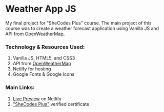 # Weather App JS

My final project for "SheCodes Plus" course. The main project of this course was to create a weather forecast application using Vanilla JS and API from OpenWeatherMap.
<br />
### Technology & Resources Used:
1. Vanilla JS, HTML5, and CSS3
2. API from <a href="https://openweathermap.org/">OpenWeatherMap</a>
3. Netlify for hosting
4. Google Fonts & Google Icons
### Main Links:
1. <a href="https://marvelous-crumble-fa8f20.netlify.app/">Live Preview</a> on Netlify
2. <a href="https://www.shecodes.io/certificates/1187bf11df5df5020d21e4573a2ac874">"SheCodes Plus"</a> verified certificate
